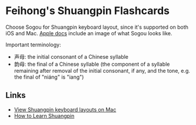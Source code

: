 # Feihong's Shuangpin Flashcards

Choose Sogou for Shuangpin keyboard layout, since it's supported on both iOS and
Mac. [Apple
docs](https://support.apple.com/guide/chinese-input-method/view-shuangpin-keyboard-layouts-on-mac-cimc29a772a9/mac)
include an image of what Sogou looks like.

Important terminology:

- 声母: the initial consonant of a Chinese syllable
- 韵母: the final of a Chinese syllable (the component of a syllable remaining after removal of the initial consonant, if any, and the tone, e.g. the final of "niáng" is "iang")

## Links

- [View Shuangpin keyboard layouts on
  Mac](https://support.apple.com/guide/chinese-input-method/view-shuangpin-keyboard-layouts-on-mac-cimc29a772a9/mac)
- [How to Learn Shuangpin](https://leihao0.github.io/How-to-Learn-Shuangpin/)

